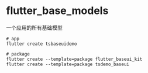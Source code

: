 # flutter_base_models

一个应用的所有基础模型



```shell
# app
flutter create tsbaseuidemo

# package
flutter create --template=package flutter_baseui_kit
flutter create --template=package tsdemo_baseui
```

